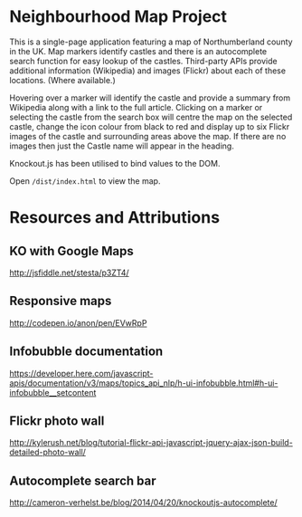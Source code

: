 # Neighbourhood Map Project

This is a single-page application featuring a map of Northumberland county in the UK. Map markers identify castles and there is an autocomplete search function for easy lookup of the castles. Third-party APIs provide additional information (Wikipedia) and images (Flickr) about each of these locations. (Where available.)

Hovering over a marker will identify the castle and provide a summary from Wikipedia along with a link to the full article. Clicking on a marker or selecting the castle from the search box will centre the map on the selected castle, change the icon colour from black to red and display up to six Flickr images of the castle and surrounding areas above the map. If there are no images then just the Castle name will appear in the heading.

Knockout.js has been utilised to bind values to the DOM.

Open `/dist/index.html` to view the map.

# Resources and Attributions
## KO with Google Maps
http://jsfiddle.net/stesta/p3ZT4/

## Responsive maps
http://codepen.io/anon/pen/EVwRpP

## Infobubble documentation
https://developer.here.com/javascript-apis/documentation/v3/maps/topics_api_nlp/h-ui-infobubble.html#h-ui-infobubble__setcontent

## Flickr photo wall
http://kylerush.net/blog/tutorial-flickr-api-javascript-jquery-ajax-json-build-detailed-photo-wall/

## Autocomplete search bar
http://cameron-verhelst.be/blog/2014/04/20/knockoutjs-autocomplete/
